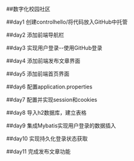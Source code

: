 ##数字化校园社区

##day1 创建controlhello/将代码放入GitHub中托管

##day2 添加前端导航栏

##day3 实现用户登录--使用GitHub登录

##day4 添加前端发布文章界面

##day5 添加前端首页界面

##day6 配置application.properties

##day7 配置并实现session和cookies

##day8 导入h2数据库，建立表格

##day9 集成Mybatis实现用户登录的数据插入

##day10 实现持久化登录状态获取

##day11 完成发布文章功能